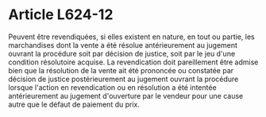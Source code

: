# Article L624-12

Peuvent être revendiquées, si elles existent en nature, en tout ou partie, les marchandises dont la vente a été résolue antérieurement au jugement ouvrant la procédure soit par décision de justice, soit par le jeu d'une condition résolutoire acquise.   La revendication doit pareillement être admise bien que la résolution de la vente ait été prononcée ou constatée par décision de justice postérieurement au jugement ouvrant la procédure lorsque l'action en revendication ou en résolution a été intentée antérieurement au jugement d'ouverture par le vendeur pour une cause autre que le défaut de paiement du prix.